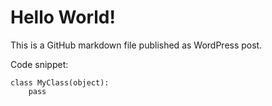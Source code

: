 # Hello World!

This is a GitHub markdown file published as WordPress post.

Code snippet:
```
class MyClass(object):
    pass
```
